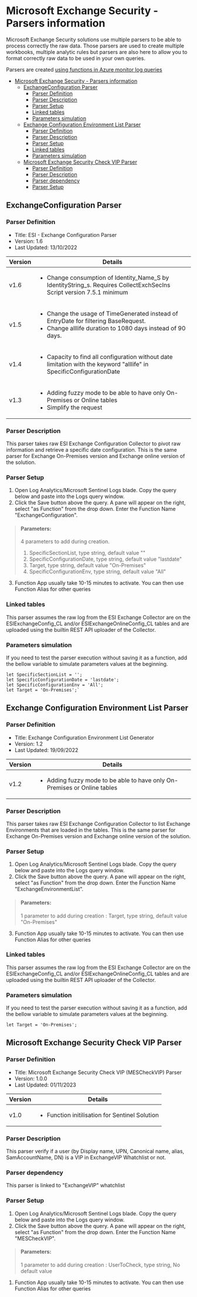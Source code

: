 # Microsoft Exchange Security - Parsers information

Microsoft Exchange Security solutions use multiple parsers to be able to process correctly the raw data. Those parsers are used to create multiple workbooks, multiple analytic rules but parsers are also here to allow you to format correctly raw data to be used in your own queries.

Parsers are created [using functions in Azure monitor log queries](https://docs.microsoft.com/azure/azure-monitor/log-query/functions)

- [Microsoft Exchange Security - Parsers information](#microsoft-exchange-security---parsers-information)
  - [ExchangeConfiguration Parser](#exchangeconfiguration-parser)
    - [Parser Definition](#parser-definition)
    - [Parser Description](#parser-description)
    - [Parser Setup](#parser-setup)
    - [Linked tables](#linked-tables)
    - [Parameters simulation](#parameters-simulation)
  - [Exchange Configuration Environment List Parser](#exchange-configuration-environment-list-parser)
    - [Parser Definition](#parser-definition-1)
    - [Parser Description](#parser-description-1)
    - [Parser Setup](#parser-setup-1)
    - [Linked tables](#linked-tables-1)
    - [Parameters simulation](#parameters-simulation-1)
  - [Microsoft Exchange Security Check VIP Parser](#microsoft-exchange-security-check-vip-parser)
    - [Parser Definition](#parser-definition-2)
    - [Parser Description](#parser-description-2)
    - [Parser dependency](#parser-dependency)
    - [Parser Setup](#parser-setup-2)

## ExchangeConfiguration Parser

### Parser Definition

- Title:           ESI - Exchange Configuration Parser
- Version:         1.6
- Last Updated:    13/10/2022

|**Version**  |**Details**  |
|---------|-----------------------------------------------------------------------------------------------------------------------|
|v1.6     | <ul><li>Change consumption of Identity_Name_S by IdentityString_s. Requires CollectExchSecIns Script version 7.5.1 minimum</li></ul>  |
|v1.5     | <ul><li>Change the usage of TimeGenerated instead of EntryDate for filtering BaseRequest.</li><li>Change alllife duration to 1080 days instead of 90 days. </li></ul>       |
|v1.4     | <ul><li>Capacity to find all configuration without date limitation with the keyword "alllife" in SpecificConfigurationDate</li></ul>   |
|v1.3     | <ul><li>Adding fuzzy mode to be able to have only On-Premises or Online tables</li><li>Simplify the request</li></ul> |

### Parser Description

This parser takes raw ESI Exchange Configuration Collector to pivot raw information and retrieve a specific date configuration. This is the same parser for Exchange On-Premises version and Exchange online version of the solution.

### Parser Setup

 1. Open Log Analytics/Microsoft Sentinel Logs blade. Copy the query below and paste into the Logs query window.
 2. Click the Save button above the query. A pane will appear on the right, select "as Function" from the drop down. Enter the Function Name "ExchangeConfiguration".

>#### **Parameters:**
>
>4 parameters to add during creation.
>
> 1. SpecificSectionList, type string, default value ""
> 2. SpecificConfigurationDate, type string, default value "lastdate"
> 3. Target, type string, default value "On-Premises"
> 4. SpecificConfigurationEnv, type string, default value "All"

 3. Function App usually take 10-15 minutes to activate. You can then use Function Alias for other queries

### Linked tables

This parser assumes the raw log from the ESI Exchange Collector are on the ESIExchangeConfig_CL and/or ESIExchangeOnlineConfig_CL tables and are uploaded using the builtin REST API uploader of the Collector.

### Parameters simulation

If you need to test the parser execution without saving it as a function, add the bellow variable to simulate parameters values at the beginning.


```
let SpecificSectionList = '';
let SpecificConfigurationDate = 'lastdate';
let SpecificConfigurationEnv = 'All';
let Target = 'On-Premises';`
```

## Exchange Configuration Environment List Parser

### Parser Definition

- Title:           Exchange Configuration Environment List Generator
- Version:         1.2
- Last Updated:    19/09/2022

|**Version**  |**Details**  |
|---------|-----------------------------------------------------------------------------------------------------------------------|
|v1.2     | <ul><li>Adding fuzzy mode to be able to have only On-Premises or Online tables</li></ul> |

### Parser Description

This parser takes raw ESI Exchange Configuration Collector to list Exchange Environments that are loaded in the tables. This is the same parser for Exchange On-Premises version and Exchange online version of the solution.

### Parser Setup

 1. Open Log Analytics/Microsoft Sentinel Logs blade. Copy the query below and paste into the Logs query window.
 2. Click the Save button above the query. A pane will appear on the right, select "as Function" from the drop down. Enter the Function Name "ExchangeEnvironmentList".

>#### **Parameters:**
>
>1 parameter to add during creation : Target, type string, default value "On-Premises"

 3. Function App usually take 10-15 minutes to activate. You can then use Function Alias for other queries

### Linked tables

This parser assumes the raw log from the ESI Exchange Collector are on the ESIExchangeConfig_CL and/or ESIExchangeOnlineConfig_CL tables and are uploaded using the builtin REST API uploader of the Collector.

### Parameters simulation

If you need to test the parser execution without saving it as a function, add the bellow variable to simulate parameters values at the beginning.


```
let Target = 'On-Premises';
```

## Microsoft Exchange Security Check VIP Parser

### Parser Definition

- Title:           Microsoft Exchange Security Check VIP (MESCheckVIP) Parser
- Version:         1.0.0
- Last Updated:    01/11/2023

|**Version**  |**Details**  |
|---------|-----------------------------------------------------------------------------------------------------------------------|
|v1.0     | <ul><li>Function initilisation for Sentinel Solution</li></ul> |

### Parser Description

This parser verify if a user (by Display name, UPN, Canonical name, alias, SamAccountName, DN) is a VIP in ExchangeVIP Whatchlist or not.

### Parser dependency

This parser is linked to "ExchangeVIP" whatchlist

### Parser Setup

 1. Open Log Analytics/Microsoft Sentinel Logs blade. Copy the query below and paste into the Logs query window.
 2. Click the Save button above the query. A pane will appear on the right, select "as Function" from the drop down. Enter the Function Name "MESCheckVIP".

>#### **Parameters:**
>
>1 parameter to add during creation : UserToCheck, type string, No default value
 
 1. Function App usually take 10-15 minutes to activate. You can then use Function Alias for other queries